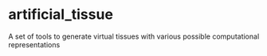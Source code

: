# artificial_tissue
A set of tools to generate virtual tissues with various possible computational representations
